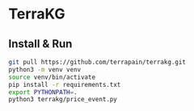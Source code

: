 # TerraKG

## Install & Run

```bash
git pull https://github.com/terrapain/terrakg.git
python3 -m venv venv
source venv/bin/activate
pip install -r requirements.txt
export PYTHONPATH=.
python3 terrakg/price_event.py
```